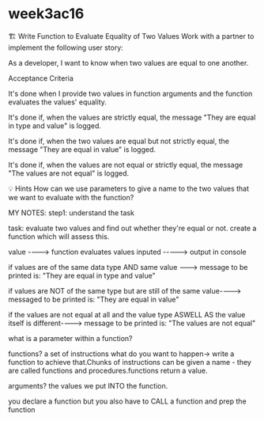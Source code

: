 # week3ac16

🏗️ Write Function to Evaluate Equality of Two Values
Work with a partner to implement the following user story:

As a developer, I want to know when two values are equal to one another.


Acceptance Criteria


It's done when I provide two values in function arguments and the function evaluates the values' equality.


It's done if, when the values are strictly equal, the message "They are equal in type and value" is logged.


It's done if, when the two values are equal but not strictly equal, the message "They are equal in value" is logged.


It's done if, when the values are not equal or strictly equal, the message "The values are not equal" is logged.



💡 Hints
How can we use parameters to give a name to the two values that we want to evaluate with the function?



MY NOTES:
 step1: understand the task

task: evaluate two values and find out whether they're equal or not. create a function which will assess this.

 value ----> function evaluates values inputed -----> output in console

 if values are of the same data type AND same value ---> message to be printed is: "They are equal in type and value"

 if values are NOT of the same type but are still of the same value----> messaged to be printed is: "They are equal in value"

 if the values are not equal at all and the value type ASWELL AS the value itself is different----> message to be printed is: "The values are not equal"


what is a parameter within a function?


functions?
a set of instructions
what do you want to happen-> write a function to achieve that.Chunks of instructions can be given a name - they are called functions and procedures.functions return a value.

arguments?
the values we put INTO the function.

you declare a function but you also have to CALL a function and prep the function

